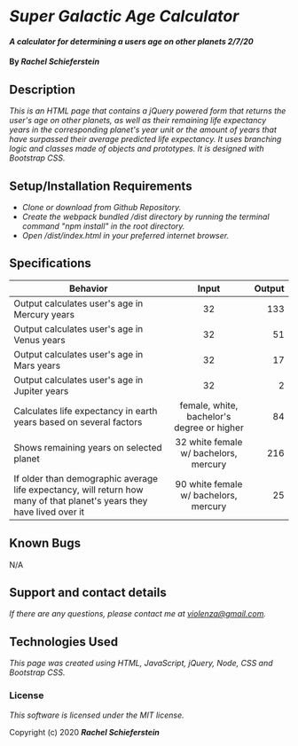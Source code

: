 # _Super Galactic Age Calculator_

#### _A calculator for determining a users age on other planets 2/7/20_

#### By _**Rachel Schieferstein**_

## Description

_This is an HTML page that contains a jQuery powered form that returns the user's age on other planets, as well as their remaining life expectancy years in the corresponding planet's year unit or the amount of years that have surpassed their average predicted life expectancy. It uses branching logic and classes made of objects and prototypes. It is designed with Bootstrap CSS._

## Setup/Installation Requirements

* _Clone or download from Github Repository._
* _Create the webpack bundled /dist directory by running the terminal command "npm install" in the root directory._
* _Open /dist/index.html in your preferred internet browser._

## Specifications
| Behavior      | Input         | Output|
| ------------- |:-------------:| -----:|
| Output calculates user's age in Mercury years   | 32             | 133 |
| Output calculates user's age in Venus years   | 32             | 51 |
| Output calculates user's age in Mars years   | 32             | 17|
| Output calculates user's age in Jupiter years   | 32             | 2 |
| Calculates life expectancy in earth years based on several factors | female, white, bachelor's degree or higher     | 84  | 
| Shows remaining years on selected planet   | 32 white female w/ bachelors, mercury | 216  |
| If older than demographic average life expectancy, will return how many of that planet's years they have lived over it |90 white female w/ bachelors, mercury | 25 |

## Known Bugs

N/A

## Support and contact details

_If there are any questions, please contact me at violenza@gmail.com._

## Technologies Used

_This page was created using HTML, JavaScript, jQuery, Node, CSS and Bootstrap CSS._

### License

*This software is licensed under the MIT license.*

Copyright (c) 2020 **_Rachel Schieferstein_**
